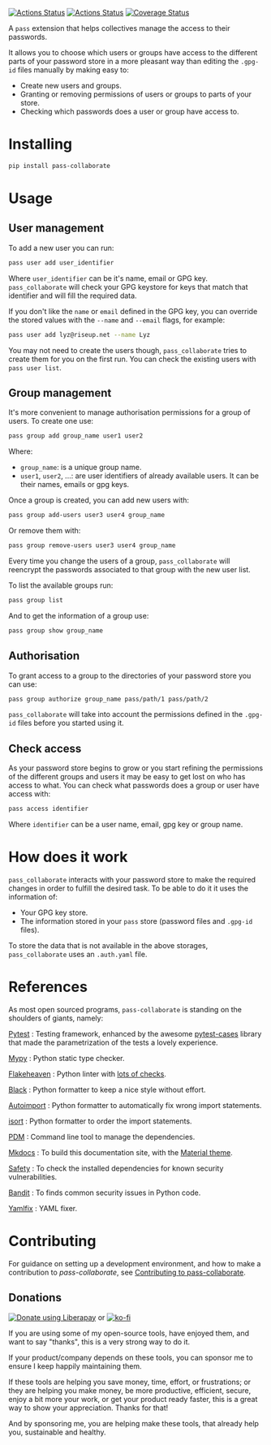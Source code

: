[![Actions Status](https://github.com/lyz-code/pass-collaborate/workflows/Tests/badge.svg)](https://github.com/lyz-code/pass-collaborate/actions)
[![Actions Status](https://github.com/lyz-code/pass-collaborate/workflows/Build/badge.svg)](https://github.com/lyz-code/pass-collaborate/actions)
[![Coverage Status](https://coveralls.io/repos/github/lyz-code/pass-collaborate/badge.svg?branch=main)](https://coveralls.io/github/lyz-code/pass-collaborate?branch=main)

A `pass` extension that helps collectives manage the access to their passwords.

It allows you to choose which users or groups have access to the different parts of your password store in a more pleasant way than editing the `.gpg-id` files manually by making easy to:

* Create new users and groups.
* Granting or removing permissions of users or groups to parts of your store.
* Checking which passwords does a user or group have access to.

# Installing

```bash
pip install pass-collaborate
```

# Usage

## User management

To add a new user you can run:

```bash
pass user add user_identifier
```

Where `user_identifier` can be it's name, email or GPG key. `pass_collaborate` will check your GPG keystore for keys that match that identifier and will fill the required data.

If you don't like the `name` or `email` defined in the GPG key, you can override the stored values with the `--name` and `--email` flags, for example:

```bash
pass user add lyz@riseup.net --name Lyz
```

You may not need to create the users though, `pass_collaborate` tries to create them for you on the first run. You can check the existing users with `pass user list`.

## Group management

It's more convenient to manage authorisation permissions for a group of users. To create one use:

```bash
pass group add group_name user1 user2
```

Where:

* `group_name`: is a unique group name.
* `user1`, `user2`, ...: are user identifiers of already available users. It can be their names, emails or gpg keys.

Once a group is created, you can add new users with:

```bash
pass group add-users user3 user4 group_name
```

Or remove them with:

```bash
pass group remove-users user3 user4 group_name
```

Every time you change the users of a group, `pass_collaborate` will reencrypt the passwords associated to that group with the new user list.

To list the available groups run:

```bash
pass group list
```

And to get the information of a group use:

```bash
pass group show group_name
```

## Authorisation 

To grant access to a group to the directories of your password store you can use:

```bash
pass group authorize group_name pass/path/1 pass/path/2
```

`pass_collaborate` will take into account the permissions defined in the `.gpg-id` files before you started using it.

## Check access

As your password store begins to grow or you start refining the permissions of the different groups and users it may be easy to get lost on who has access to what. You can check what passwords does a group or user have access with:

```bash
pass access identifier
```

Where `identifier` can be a user name, email, gpg key or group name.

# How does it work

`pass_collaborate` interacts with your password store to make the required changes in order to fulfill the desired task. To be able to do it it uses the information of:

* Your GPG key store.
* The information stored in your `pass` store (password files and `.gpg-id` files).

To store the data that is not available in the above storages, `pass_collaborate` uses an `.auth.yaml` file.

# References

As most open sourced programs, `pass-collaborate` is standing on the shoulders of
giants, namely:

[Pytest](https://docs.pytest.org/en/latest)
: Testing framework, enhanced by the awesome
    [pytest-cases](https://smarie.github.io/python-pytest-cases/) library that made
    the parametrization of the tests a lovely experience.

[Mypy](https://mypy.readthedocs.io/en/stable/)
: Python static type checker.

[Flakeheaven](https://github.com/flakeheaven/flakeheaven)
: Python linter with [lots of
    checks](https://lyz-code.github.io/blue-book/devops/flakeheaven#plugins).

[Black](https://black.readthedocs.io/en/stable/)
: Python formatter to keep a nice style without effort.

[Autoimport](https://lyz-code.github.io/autoimport)
: Python formatter to automatically fix wrong import statements.

[isort](https://github.com/timothycrosley/isort)
: Python formatter to order the import statements.

[PDM](https://pdm.fming.dev/)
: Command line tool to manage the dependencies.

[Mkdocs](https://www.mkdocs.org/)
: To build this documentation site, with the
[Material theme](https://squidfunk.github.io/mkdocs-material).

[Safety](https://github.com/pyupio/safety)
: To check the installed dependencies for known security vulnerabilities.

[Bandit](https://bandit.readthedocs.io/en/latest/)
: To finds common security issues in Python code.

[Yamlfix](https://github.com/lyz-code/yamlfix)
: YAML fixer.

# Contributing

For guidance on setting up a development environment, and how to make
a contribution to *pass-collaborate*, see [Contributing to
pass-collaborate](https://lyz-code.github.io/pass-collaborate/contributing).

## Donations

<a href="https://liberapay.com/Lyz/donate"><img alt="Donate using
Liberapay" src="https://liberapay.com/assets/widgets/donate.svg"></a>
or
[![ko-fi](https://ko-fi.com/img/githubbutton_sm.svg)](https://ko-fi.com/T6T3GP0V8)

If you are using some of my open-source tools, have enjoyed them, and want to
say "thanks", this is a very strong way to do it.

If your product/company depends on these tools, you can sponsor me to ensure I
keep happily maintaining them.

If these tools are helping you save money, time, effort, or frustrations; or
they are helping you make money, be more productive, efficient, secure, enjoy a
bit more your work, or get your product ready faster, this is a great way to
show your appreciation. Thanks for that!

And by sponsoring me, you are helping make these tools, that already help you,
sustainable and healthy.

